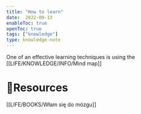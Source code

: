 ```yaml
---
title: "How to learn"
date:  2022-09-13
enableToc: true
openToc: true
tags: ["knowledge"]
type: knowledge-note
---
```


One of an effective learning techniques is using the [[LIFE/KNOWLEDGE/INFO/Mind map]]

# 🔗Resources
[[LIFE/BOOKS/Włam się do mózgu]]